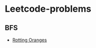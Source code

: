 # Leetcode-problems

## BFS 
 - [Rotting Oranges](https://leetcode.com/problems/rotting-oranges/submissions/)
 